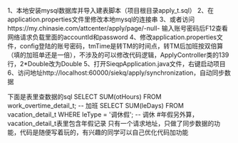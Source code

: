 1、本地安装mysql数据库并导入建表脚本（项目根目录apply_t.sql）
2、在application.properties文件里修改本地mysql的连接串
3、或者访问https://my.chinasie.com/attcenter/apply/page/-null- 输入账号密码后F12查看网络请求负载里面的accountId和password
4、修改application.properties文件，config登陆的账号密码，tmTime是转TM的时间点，转TM后加班按双倍算（填的加班单还是一倍），不涉及的可以修改代码逻辑，ApplyController类的139行，2*Double改为Double
5、打开SieqpApplication.java文件，右键启动项目
6、访问地址http://localhost:60000/siekq/apply/synchronization，自动同步数据

下面是表里查数据的sql
SELECT SUM(otHours) FROM work_overtime_detail_t; -- 加班
SELECT SUM(leDays) FROM vacation_detail_t WHERE leType = '调休假'; -- 调休
#年假另外算，vacation_detail_t表里包含年假记录
只有一个请求地址，只做了同步数据的功能，代码是随便写着玩的，有兴趣的同学可以自己优化代码加功能

